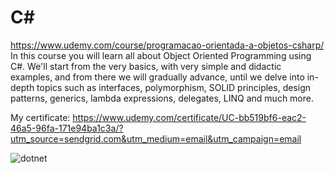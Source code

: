 # C#
https://www.udemy.com/course/programacao-orientada-a-objetos-csharp/
In this course you will learn all about Object Oriented Programming using C#. We'll start from the very basics, with very simple and didactic examples, and from there we will gradually advance, until we delve into in-depth topics such as interfaces, polymorphism, SOLID principles, design patterns, generics, lambda expressions, delegates, LINQ and much more.

My certificate: https://www.udemy.com/certificate/UC-bb519bf6-eac2-46a5-96fa-171e94ba1c3a/?utm_source=sendgrid.com&utm_medium=email&utm_campaign=email

![dotnet](https://user-images.githubusercontent.com/87822546/192623784-d0d8574c-e3d6-4c06-a3ae-1d173702ce14.png)


